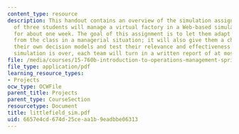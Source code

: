 ```yaml
---
content_type: resource
description: This handout contains an overview of the simulation assignment. Teams
  of three students will manage a virtual factory in a Web-based simulation exercise
  for about one week. The goal of this assignment is to let them adapt and apply concepts
  from the class in a managerial situation; it will also give them a chance to formalize
  their own decision models and test their relevance and effectiveness. After the
  simulation is over, each team will turn in a written report of at most four pages.
file: /media/courses/15-760b-introduction-to-operations-management-spring-2004/6657e4cd674d25ceaa1b9eadbbe06313_littlefield_sim.pdf
file_type: application/pdf
learning_resource_types:
- Projects
ocw_type: OCWFile
parent_title: Projects
parent_type: CourseSection
resourcetype: Document
title: littlefield_sim.pdf
uid: 6657e4cd-674d-25ce-aa1b-9eadbbe06313
---
```

